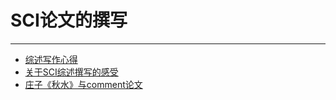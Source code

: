 # SCI论文的撰写

----

+ [综述写作心得](6-1_zong-shu-xie-zuo-xin-de.md)
+ [关于SCI综述撰写的感受](6-2_SCI_zong-shu-zhuan-xie-de-gan-shou.md)
+ [庄子《秋水》与comment论文](6-3_zhuang-zi-qiu-shui-yu-comment-lun-wen.md)
